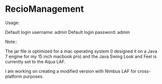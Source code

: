 RecioManagement
===============

Usage:

Default login username: admin
Default login password: admin




Note::

The jar file is optimized for a mac operating system (I designed it on a Java 7 engine for my 15 inch macbook pro)
and the Java Swing Look and Feel is currently set to the Aqua LAF.

I am working on creating a modified version with Nimbus LAF for cross-platform purposes.

